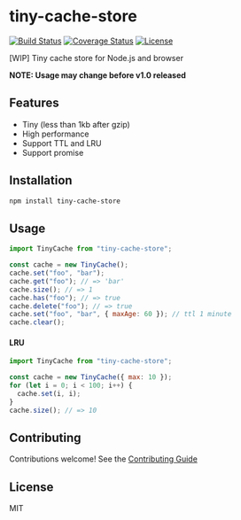 # tiny-cache-store

[![Build Status](https://travis-ci.org/Cap32/tiny-cache-store.svg?branch=master)](https://travis-ci.org/Cap32/tiny-cache-store)
[![Coverage Status](https://coveralls.io/repos/github/Cap32/tiny-cache-store/badge.svg?branch=master)](https://coveralls.io/github/Cap32/tiny-cache-store?branch=master)
[![License](https://img.shields.io/badge/license-MIT_License-brightgreen.svg?style=flat)](https://github.com/Cap32/tiny-cache-store/blob/master/LICENSE.md)

[WIP] Tiny cache store for Node.js and browser

**NOTE: Usage may change before v1.0 released**

## Features

- Tiny (less than 1kb after gzip)
- High performance
- Support TTL and LRU
- Support promise

## Installation

```bash
npm install tiny-cache-store
```

## Usage

```js
import TinyCache from "tiny-cache-store";

const cache = new TinyCache();
cache.set("foo", "bar");
cache.get("foo"); // => 'bar'
cache.size(); // => 1
cache.has("foo"); // => true
cache.delete("foo"); // => true
cache.set("foo", "bar", { maxAge: 60 }); // ttl 1 minute
cache.clear();
```

#### LRU

```js
import TinyCache from "tiny-cache-store";

const cache = new TinyCache({ max: 10 });
for (let i = 0; i < 100; i++) {
  cache.set(i, i);
}
cache.size(); // => 10
```

## Contributing

Contributions welcome! See the [Contributing Guide](/CONTRIBUTING.md)

## License

MIT
